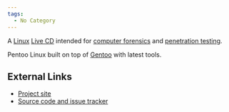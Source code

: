 ```yaml
---
tags:
  - No Category
---
```

A [Linux](linux.md) [Live CD](live_cd.md) intended for
[computer forensics](computer_forensics.md) and [penetration
testing](penetration_testing.md).

Pentoo Linux built on top of [Gentoo](gentoo.md) with latest
tools.

## External Links

- [Project site](http://pentoo.ch/)
- [Source code and issue tracker](http://code.google.com/p/pentoo/)